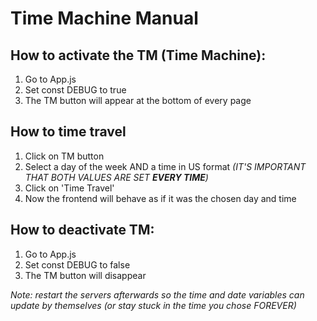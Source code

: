 # Time Machine Manual
## How to activate the TM (Time Machine):
  1. Go to App.js
  2. Set const DEBUG to true
  3. The TM button will appear at the bottom of every page
  
 ## How to time travel
  1. Click on TM button
  2. Select a day of the week AND a time in US format *(IT'S IMPORTANT THAT BOTH VALUES ARE SET __EVERY TIME__)*
  3. Click on 'Time Travel'
  4. Now the frontend will behave as if it was the chosen day and time

## How to deactivate TM:
  1. Go to App.js
  2. Set const DEBUG to false
  3. The TM button will disappear
  
  *Note: restart the servers afterwards so the time and date variables can update by themselves (or stay stuck in the time you chose FOREVER)*

